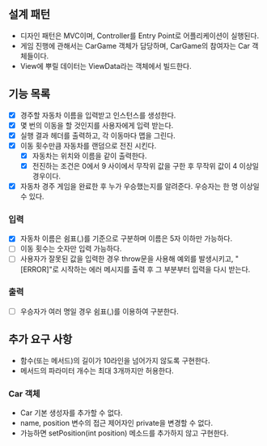 ## 설계 패턴

- 디자인 패턴은 MVC이며, Controller를 Entry Point로 어플리케이션이 실행된다.
- 게임 진행에 관해서는 CarGame 객체가 담당하며, CarGame의 참여자는 Car 객체들이다.
- View에 뿌릴 데이터는 ViewData라는 객체에서 빌드한다.

## 기능 목록

- [x] 경주할 자동차 이름을 입력받고 인스턴스를 생성한다.
- [x] 몇 번의 이동을 할 것인지를 사용자에게 입력 받는다.
- [x] 실행 결과 헤더를 출력하고, 각 이동마다 맵을 그린다.
- [x] 이동 횟수만큼 자동차를 랜덤으로 전진 시킨다.
  - [x] 자동차는 위치와 이름을 같이 출력한다.
  - [x] 전진하는 조건은 0에서 9 사이에서 무작위 값을 구한 후 무작위 값이 4 이상일 경우이다.
- [x] 자동차 경주 게임을 완료한 후 누가 우승했는지를 알려준다. 우승자는 한 명 이상일 수 있다.

### 입력

- [x] 자동차 이름은 쉼표(,)를 기준으로 구분하며 이름은 5자 이하만 가능하다.
- [ ] 이동 횟수는 숫자만 입력 가능하다.
- [ ] 사용자가 잘못된 값을 입력한 경우 throw문을 사용해 예외를 발생시키고, "[ERROR]"로 시작하는 에러 메시지를 출력 후 그 부분부터 입력을 다시 받는다.

### 출력

- [ ] 우승자가 여러 명일 경우 쉼표(,)를 이용하여 구분한다.

## 추가 요구 사항

- 함수(또는 메서드)의 길이가 10라인을 넘어가지 않도록 구현한다.
- 메서드의 파라미터 개수는 최대 3개까지만 허용한다.

### Car 객체

- Car 기본 생성자를 추가할 수 없다.
- name, position 변수의 접근 제어자인 private을 변경할 수 없다.
- 가능하면 setPosition(int position) 메소드를 추가하지 않고 구현한다.
